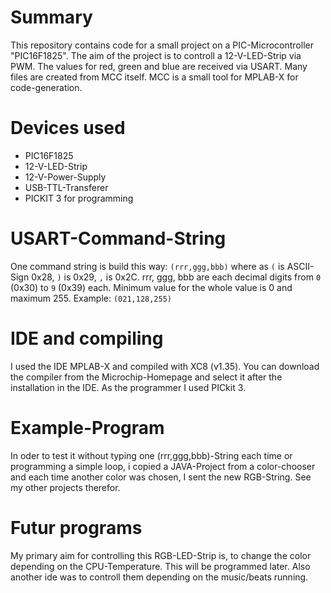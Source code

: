 # Summary #
This repository contains code for a small project on a PIC-Microcontroller "PIC16F1825".
The aim of the project is to controll a 12-V-LED-Strip via PWM. The values for red, green and blue are received via USART.
Many files are created from MCC itself. MCC is a small tool for MPLAB-X for code-generation.

# Devices used #
- PIC16F1825
- 12-V-LED-Strip
- 12-V-Power-Supply
- USB-TTL-Transferer
- PICKIT 3 for programming

# USART-Command-String #
One command string is build this way: ``(rrr,ggg,bbb)`` where as ``(`` is ASCII-Sign 0x28,  ``)`` is 0x29, ``,`` is 0x2C. rrr, ggg, bbb are each decimal digits from ``0`` (0x30) to ``9`` (0x39) each. Minimum value for the whole value is 0 and maximum 255.
Example: ``(021,128,255)``

# IDE and compiling #
I used the IDE MPLAB-X and compiled with XC8 (v1.35). You can download the compiler from the Microchip-Homepage and select it after the installation in the IDE.
As the programmer I used PICkit 3.

# Example-Program #
In oder to test it without typing one (rrr,ggg,bbb)-String each time or programming a simple loop, i copied a JAVA-Project from a color-chooser and each time another color was chosen, I sent the new RGB-String. See my other projects therefor.

# Futur programs #
My primary aim for controlling this RGB-LED-Strip is, to change the color depending on the CPU-Temperature. This will be programmed later. Also another ide was to controll them depending on the music/beats running.
